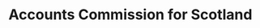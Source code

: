 ---
schema: default
title: Accounts Commission for Scotland
description: Non-departmental public body. Part of Scottish Government
logo: ''
type:
- Non-Departmental Public Body
portal_url: ''
org_url: http://www.audit-scotland.gov.uk/about/ac
twitter_handle: 
wikidata_qid: Q4672804
wdtk_id: 
---